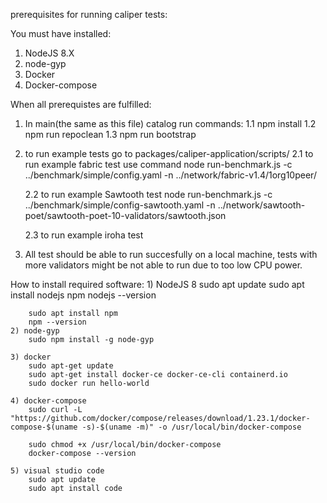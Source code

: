 prerequisites for running caliper tests:

You must have installed:

1) NodeJS 8.X
2) node-gyp
3) Docker
4) Docker-compose

When all prerequistes are fulfilled:
1) In main(the same as this file) catalog run commands:
    1.1 npm install
    1.2 npm run repoclean
    1.3 npm run bootstrap

2) to run example tests go to packages/caliper-application/scripts/
    2.1 to run example fabric test use command
    node run-benchmark.js -c ../benchmark/simple/config.yaml -n ../network/fabric-v1.4/1org10peer/

    2.2 to run example Sawtooth test
    node run-benchmark.js -c ../benchmark/simple/config-sawtooth.yaml -n ../network/sawtooth-poet/sawtooth-poet-10-validators/sawtooth.json

    2.3 to run example iroha test

3) All test should be able to run succesfully on a local machine, tests with more validators might be not able to run due to too low CPU power.


How to install required software:
    1) NodeJS 8
        sudo apt update
        sudo apt install nodejs npm
        nodejs --version

        sudo apt install npm
        npm --version
    2) node-gyp
        sudo npm install -g node-gyp

    3) docker
        sudo apt-get update
        sudo apt-get install docker-ce docker-ce-cli containerd.io
        sudo docker run hello-world
    
    4) docker-compose
        sudo curl -L "https://github.com/docker/compose/releases/download/1.23.1/docker-compose-$(uname -s)-$(uname -m)" -o /usr/local/bin/docker-compose

        sudo chmod +x /usr/local/bin/docker-compose
        docker-compose --version

    5) visual studio code
        sudo apt update
        sudo apt install code